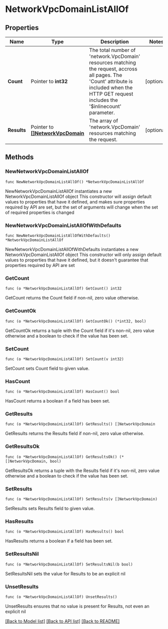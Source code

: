 # NetworkVpcDomainListAllOf

## Properties

Name | Type | Description | Notes
------------ | ------------- | ------------- | -------------
**Count** | Pointer to **int32** | The total number of &#39;network.VpcDomain&#39; resources matching the request, accross all pages. The &#39;Count&#39; attribute is included when the HTTP GET request includes the &#39;$inlinecount&#39; parameter. | [optional] 
**Results** | Pointer to [**[]NetworkVpcDomain**](NetworkVpcDomain.md) | The array of &#39;network.VpcDomain&#39; resources matching the request. | [optional] 

## Methods

### NewNetworkVpcDomainListAllOf

`func NewNetworkVpcDomainListAllOf() *NetworkVpcDomainListAllOf`

NewNetworkVpcDomainListAllOf instantiates a new NetworkVpcDomainListAllOf object
This constructor will assign default values to properties that have it defined,
and makes sure properties required by API are set, but the set of arguments
will change when the set of required properties is changed

### NewNetworkVpcDomainListAllOfWithDefaults

`func NewNetworkVpcDomainListAllOfWithDefaults() *NetworkVpcDomainListAllOf`

NewNetworkVpcDomainListAllOfWithDefaults instantiates a new NetworkVpcDomainListAllOf object
This constructor will only assign default values to properties that have it defined,
but it doesn't guarantee that properties required by API are set

### GetCount

`func (o *NetworkVpcDomainListAllOf) GetCount() int32`

GetCount returns the Count field if non-nil, zero value otherwise.

### GetCountOk

`func (o *NetworkVpcDomainListAllOf) GetCountOk() (*int32, bool)`

GetCountOk returns a tuple with the Count field if it's non-nil, zero value otherwise
and a boolean to check if the value has been set.

### SetCount

`func (o *NetworkVpcDomainListAllOf) SetCount(v int32)`

SetCount sets Count field to given value.

### HasCount

`func (o *NetworkVpcDomainListAllOf) HasCount() bool`

HasCount returns a boolean if a field has been set.

### GetResults

`func (o *NetworkVpcDomainListAllOf) GetResults() []NetworkVpcDomain`

GetResults returns the Results field if non-nil, zero value otherwise.

### GetResultsOk

`func (o *NetworkVpcDomainListAllOf) GetResultsOk() (*[]NetworkVpcDomain, bool)`

GetResultsOk returns a tuple with the Results field if it's non-nil, zero value otherwise
and a boolean to check if the value has been set.

### SetResults

`func (o *NetworkVpcDomainListAllOf) SetResults(v []NetworkVpcDomain)`

SetResults sets Results field to given value.

### HasResults

`func (o *NetworkVpcDomainListAllOf) HasResults() bool`

HasResults returns a boolean if a field has been set.

### SetResultsNil

`func (o *NetworkVpcDomainListAllOf) SetResultsNil(b bool)`

 SetResultsNil sets the value for Results to be an explicit nil

### UnsetResults
`func (o *NetworkVpcDomainListAllOf) UnsetResults()`

UnsetResults ensures that no value is present for Results, not even an explicit nil

[[Back to Model list]](../README.md#documentation-for-models) [[Back to API list]](../README.md#documentation-for-api-endpoints) [[Back to README]](../README.md)


